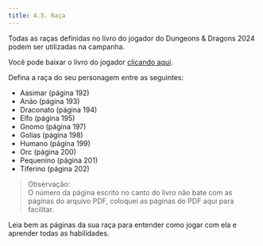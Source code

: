 ```yaml
---
title: 4.3. Raça
---
```


Todas as raças definidas no livro do jogador do Dungeons & Dragons 2024 podem ser utilizadas na campanha.

Você pode baixar o livro do jogador [clicando aqui](https://drive.google.com/uc?export=download&id=13Xs-WA-ykbB9sdIO6waJHcqN98XzYDgE).

Defina a raça do seu personagem entre as seguintes:

- Aasimar (página 192)
- Anão (página 193)
- Draconato (página 194)
- Elfo (página 195)
- Gnomo (página 197)
- Golias (página 198)
- Humano (página 199)
- Orc (página 200)
- Pequenino (página 201)
- Tiferino (página 202)

> Observação: <br>
> O número da página escrito no canto do livro não bate com as páginas do arquivo PDF, coloquei as páginas do PDF aqui para facilitar.

Leia bem as páginas da sua raça para entender como jogar com ela e aprender todas as habilidades.